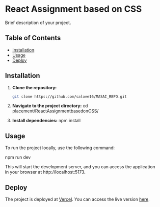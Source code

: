 # React Assignment based on CSS

Brief description of your project.

## Table of Contents
- [Installation](#installation)
- [Usage](#usage)
- [Deploy](#deploy)

## Installation

1. **Clone the repository:**
   ```bash
   git clone https://github.com/salove16/MASAI_REPO.git

2. **Navigate to the project directory:**
    cd placement/ReactAssignmentbasedonCSS/

3. **Install dependencies:**
    npm install

## Usage

To run the project locally, use the following command:

npm run dev

This will start the development server, and you can access the application in your browser at http://localhost:5173.

## Deploy

The project is deployed at [Vercel](https://navresponsive.vercel.app/). You can access the live version [here](https://navresponsive.vercel.app/).
